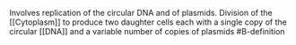 Involves replication of the circular DNA and of plasmids. Division of the [[Cytoplasm]] to produce two daughter cells each with a single copy of the circular [[DNA]] and a variable number of copies of plasmids
#B-definition 
